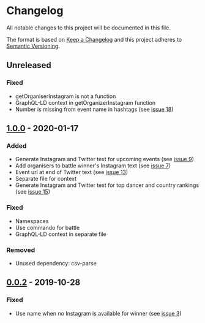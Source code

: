 # Changelog

All notable changes to this project will be documented in this file.

The format is based on [Keep a Changelog](http://keepachangelog.com/en/1.0.0/)
and this project adheres to [Semantic Versioning](http://semver.org/spec/v2.0.0.html).

## Unreleased

### Fixed
- getOrganiserInstagram is not a function
- GraphQL-LD context in getOrganizerInstagram function
- Number is missing from event name in hashtags (see [issue 18](https://github.com/dancehall-battle/social-media-text-generator/issues/18))

## [1.0.0] - 2020-01-17

### Added
- Generate Instagram and Twitter text for upcoming events (see [issue 9](https://github.com/dancehall-battle/social-media-text-generator/issues/9))
- Add organisers to battle winner's Instagram text (see [issue 7](https://github.com/dancehall-battle/social-media-text-generator/issues/7))
- Event url at end of Twitter text (see [issue 13](https://github.com/dancehall-battle/social-media-text-generator/issues/13))
- Separate file for context
- Generate Instagram and Twitter text for top dancer and country rankings (see [issue 15](https://github.com/dancehall-battle/social-media-text-generator/issues/15))

### Fixed
- Namespaces
- Use commando for battle
- GraphQL-LD context in separate file

### Removed
- Unused dependency: csv-parse

## [0.0.2] - 2019-10-28

### Fixed
- Use name when no Instagram is available for winner (see [issue 3](https://github.com/dancehall-battle/social-media-text-generator/issues/3))

[1.0.0]: https://github.com/dancehall-battle/social-media-text-generator/compare/v0.0.2...v1.0.0
[0.0.2]: https://github.com/dancehall-battle/social-media-text-generator/compare/v0.0.1...v0.0.2

